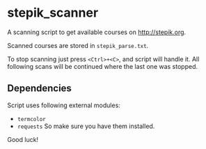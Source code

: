 # stepik_scanner
A scanning script to get available courses on http://stepik.org.

Scanned courses are stored in `stepik_parse.txt`.

To stop scanning just press `<Ctrl>+<C>`, and script will handle it.
All following scans will be continued where the last one was stopped.

## Dependencies
Script uses following external modules:
* `termcolor`
* `requests`
So make sure you have them installed.

Good luck!
